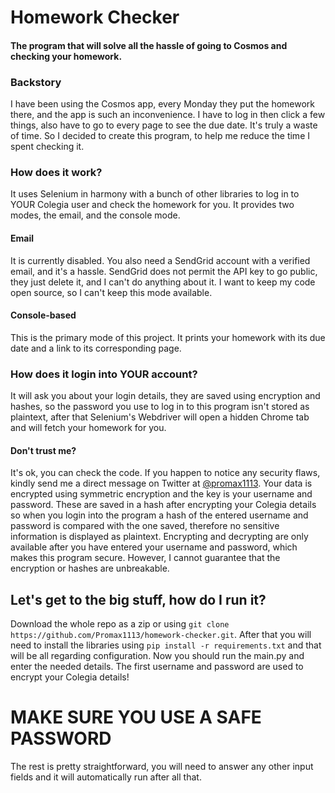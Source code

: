 # **Homework Checker**
#### The program that will solve all the hassle of going to Cosmos and checking your homework.

### Backstory
I have been using the Cosmos app, every Monday they put the homework there, and the app is such an inconvenience. I have to log in then click a few things, also have to go to every page to see the due date. It's truly a waste of time. So I decided to create this program, to help me reduce the time I spent checking it.

### How does it work?
It uses Selenium in harmony with a bunch of other libraries to log in to YOUR Colegia user and check the homework for you. It provides two modes, the email, and the console mode.

#### Email
It is currently disabled. You also need a SendGrid account with a verified email, and it's a hassle. SendGrid does not permit the API key to go public, they just delete it, and I can't do anything about it. I want to keep my code open source, so I can't keep this mode available.

#### Console-based
This is the primary mode of this project. It prints your homework with its due date and a link to its corresponding page.

### How does it login into YOUR account?
It will ask you about your login details, they are saved using encryption and hashes, so the password you use to log in to this program isn't stored as plaintext, after that Selenium's Webdriver will open a hidden Chrome tab and will fetch your homework for you.

#### Don't trust me?
It's ok, you can check the code. If you happen to notice any security flaws, kindly send me a direct message on Twitter at [@promax1113](https://twitter.com/promax1113).
Your data is encrypted using symmetric encryption and the key is your username and password. These are saved in a hash after encrypting your Colegia details so when you login into the program a hash of the entered username and password is compared with the one saved, therefore no sensitive information is displayed as plaintext. Encrypting and decrypting are only available after you have entered your username and password, which makes this program secure. However, I cannot guarantee that the encryption or hashes are unbreakable.

## Let's get to the big stuff, how do I run it?
Download the whole repo as a zip or using ```git clone https://github.com/Promax1113/homework-checker.git```. After that you will need to install the libraries using ```pip install -r requirements.txt``` and that will be all regarding configuration.
Now you should run the main.py and enter the needed details. The first username and password are used to encrypt your Colegia details! 
# **MAKE SURE YOU USE A SAFE PASSWORD**
The rest is pretty straightforward, you will need to answer any other input fields and it will automatically run after all that.

